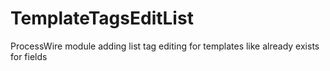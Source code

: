 # TemplateTagsEditList
ProcessWire module adding list tag editing for templates like already exists for fields
